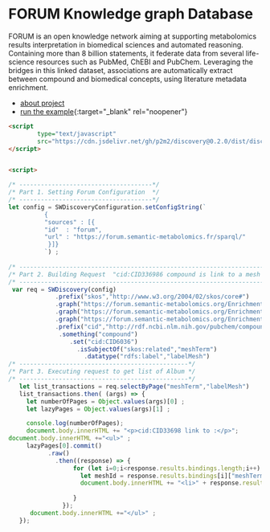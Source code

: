 # FORUM Knowledge graph Database

FORUM is an open knowledge network aiming at supporting metabolomics results interpretation in biomedical sciences and automated reasoning. Containing more than 8 billion statements, it federate data from several life-science resources such as PubMed, ChEBI and PubChem. Leveraging the bridges in this linked dataset, associations are automatically extract between compound and biomedical concepts, using literature metadata enrichment.

- [about project](https://forum-webapp.semantic-metabolomics.fr/#/about)
- [run the example](https://p2m2.github.io/discovery-tutorial-html-js/metabolomics/forum_example.html){:target="_blank" rel="noopener"}

```html
<script
        type="text/javascript"
        src="https://cdn.jsdelivr.net/gh/p2m2/discovery@0.2.0/dist/discovery-web.min.js">
</script>


<script>

/* -------------------------------------*/
/* Part 1. Setting Forum Configuration  */
/* -------------------------------------*/
let config = SWDiscoveryConfiguration.setConfigString(`
          {
          "sources" : [{
          "id"  : "forum",
          "url" : "https://forum.semantic-metabolomics.fr/sparql/"
           }]}
          `) ;
          
/* ------------------------------------------------------------------------*/
/* Part 2. Building Request  "cid:CID336986 compound is link to a mesh term" */
/* ------------------------------------------------------------------------*/
 var req = SWDiscovery(config)
             .prefix("skos","http://www.w3.org/2004/02/skos/core#")
             .graph("https://forum.semantic-metabolomics.org/EnrichmentAnalysis/CID_MESH/2020")
             .graph("https://forum.semantic-metabolomics.org/EnrichmentAnalysis/CHEBI_MESH/2020")
             .graph("https://forum.semantic-metabolomics.org/EnrichmentAnalysis/CHEMONT_MESH/2020")
             .prefix("cid","http://rdf.ncbi.nlm.nih.gov/pubchem/compound/")
              .something("compound")
                 .set("cid:CID6036")
                   .isSubjectOf("skos:related","meshTerm")
                     .datatype("rdfs:label","labelMesh")
/* -----------------------------------------------*/
/* Part 3. Executing request to get list of Album */
/* -----------------------------------------------*/
   let list_transactions = req.selectByPage("meshTerm","labelMesh")
   list_transactions.then( (args) => {
     let numberOfPages = Object.values(args)[0] ;
     let lazyPages = Object.values(args)[1] ;

     console.log(numberOfPages);
     document.body.innerHTML += "<p>cid:CID33698 link to :</p>";
document.body.innerHTML +="<ul>" ;
     lazyPages[0].commit()
           .raw()
             .then((response) => {
                  for (let i=0;i<response.results.bindings.length;i++) {
                    let meshId = response.results.bindings[i]["meshTerm"].value;
                    document.body.innerHTML += "<li>" + response.results.datatypes["labelMesh"][meshId][0].value + "</li>" ;
                
                  }
               });
      document.body.innerHTML +="</ul>" ;
   });
```

<object data="https://raw.githubusercontent.com/p2m2/discovery-tutorial-html-js/main/metabolomics/forum_example.html" type="text/plain" width="1000px" height="800px">
</object>

<object data="https://p2m2.github.io/discovery-tutorial-html-js/metabolomics/forum_example.html" type="text/plain" width="1000px" height="800px">
</object>